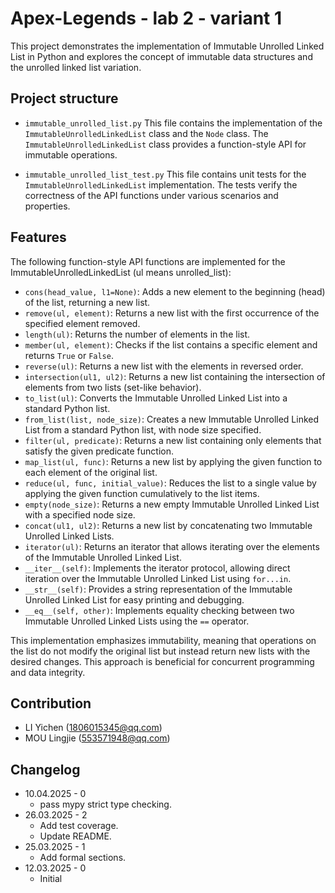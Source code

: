 # Apex-Legends - lab 2 - variant 1

This project demonstrates the implementation of Immutable Unrolled
Linked List in Python and explores the concept of immutable data
structures and the unrolled linked list variation.

## Project structure

- `immutable_unrolled_list.py`
  This file contains the implementation of the
  `ImmutableUnrolledLinkedList` class and the `Node` class.
  The `ImmutableUnrolledLinkedList` class provides a function-style
  API for immutable operations.

- `immutable_unrolled_list_test.py`
  This file contains unit tests for the `ImmutableUnrolledLinkedList`
  implementation.
  The tests verify the correctness of the API functions under various
  scenarios and properties.

## Features

The following function-style API functions are implemented for the
ImmutableUnrolledLinkedList (ul means unrolled_list):

- `cons(head_value, l1=None)`: Adds a new element to the beginning
  (head) of the list, returning a new list.
- `remove(ul, element)`: Returns a new list with the first occurrence
  of the specified element removed.
- `length(ul)`: Returns the number of elements in the list.
- `member(ul, element)`: Checks if the list contains a specific
  element and returns `True` or `False`.
- `reverse(ul)`: Returns a new list with the elements in reversed order.
- `intersection(ul1, ul2)`: Returns a new list containing the
  intersection of elements from two lists (set-like behavior).
- `to_list(ul)`: Converts the Immutable Unrolled Linked List into a
  standard Python list.
- `from_list(list, node_size)`: Creates a new Immutable Unrolled
  Linked List from a standard Python list, with node size specified.
- `filter(ul, predicate)`: Returns a new list containing only elements
  that satisfy the given predicate function.
- `map_list(ul, func)`: Returns a new list by applying the given function
  to each element of the original list.
- `reduce(ul, func, initial_value)`: Reduces the list to a single value
  by applying the given function cumulatively to the list items.
- `empty(node_size)`: Returns a new empty Immutable Unrolled Linked
  List with a specified node size.
- `concat(ul1, ul2)`: Returns a new list by concatenating two
  Immutable Unrolled Linked Lists.
- `iterator(ul)`: Returns an iterator that allows iterating over the
  elements of the Immutable Unrolled Linked List.
- `__iter__(self)`: Implements the iterator protocol, allowing direct
  iteration over the Immutable Unrolled Linked List using `for...in`.
- `__str__(self)`: Provides a string representation of the Immutable
  Unrolled Linked List for easy printing and debugging.
- `__eq__(self, other)`: Implements equality checking between two
  Immutable Unrolled Linked Lists using the `==` operator.

This implementation emphasizes immutability, meaning that operations
on the list do not modify the original list but instead return new lists
with the desired changes. This approach is beneficial for concurrent
programming and data integrity.

## Contribution

- LI Yichen (<1806015345@qq.com>)
- MOU Lingjie (<553571948@qq.com>)

## Changelog

- 10.04.2025 - 0
   - pass mypy strict type checking.
- 26.03.2025 - 2
   - Add test coverage.
   - Update README.
- 25.03.2025 - 1
   - Add formal sections.
- 12.03.2025 - 0
   - Initial
